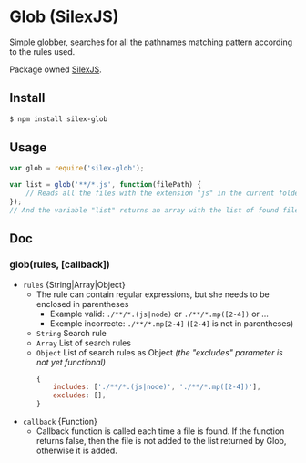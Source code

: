 Glob (SilexJS)
========

Simple globber, searches for all the pathnames matching pattern according to the rules used.

Package owned [SilexJS](https://github.com/silexjs/silex).

Install
--------

```bash
$ npm install silex-glob
```

Usage
--------

```javascript
var glob = require('silex-glob');

var list = glob('**/*.js', function(filePath) {
	// Reads all the files with the extension "js" in the current folder and all subfolders (recursive)
});
// And the variable "list" returns an array with the list of found files
```

Doc
--------

### glob(rules, [callback])

* `rules` {String|Array|Object}
  * The rule can contain regular expressions, but she needs to be enclosed in parentheses
    * Example valid: `./**/*.(js|node)` or `./**/*.mp([2-4])` or ...
    * Exemple incorrecte: `./**/*.mp[2-4]` (`[2-4]` is not in parentheses)
  * `String` Search rule
  * `Array` List of search rules
  * `Object` List of search rules as Object *(the "excludes" parameter is not yet functional)*
    ```javascript
    {
        includes: ['./**/*.(js|node)', './**/*.mp([2-4])'],
        excludes: [],
    }
    ```
* `callback` {Function}
  * Callback function is called each time a file is found.
    If the function returns false, then the file is not added to the list returned by Glob, otherwise it is added.
